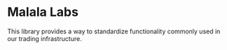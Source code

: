# Malala Labs

This library provides a way to standardize functionality commonly used in our trading infrastructure.